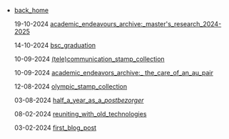 - [back_home](https://hollyz1jderveld.github.io)

  19-10-2024 [academic_endeavours_archive:_master's_research_2024-2025](https://hollyz1jderveld.github.io/blog/pages/before_masters)
  
  14-10-2024 [bsc_graduation](https://hollyz1jderveld.github.io/blog/pages/bsc_graduation)

  10-09-2024 [(tele)communication_stamp_collection](https://hollyz1jderveld.github.io/blog/pages/telecommunication)

  10-09-2024 [academic_endeavors_archive:_ the_care_of_an_au_pair](https://hollyz1jderveld.github.io/blog/pages/before_aupairs)

  12-08-2024 [olympic_stamp_collection](https://hollyz1jderveld.github.io/blog/pages/olympics)

  03-08-2024 [half_a_year_as_a_*postbezorger*](https://hollyz1jderveld.github.io/blog/pages/postbezorger)

  08-02-2024 [reuniting_with_old_technologies](https://hollyz1jderveld.github.io/blog/pages/old_technologies)

  03-02-2024 [first_blog_post](https://hollyz1jderveld.github.io/blog/pages/first_blog_post)
  
